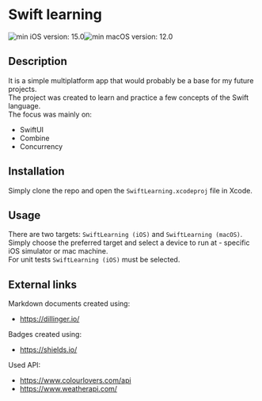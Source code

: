 # Swift learning
![min iOS version: 15.0](https://img.shields.io/badge/iOS-15.0%2B-blue)![min macOS version: 12.0](https://img.shields.io/badge/macOS-12.0%2B-blue)
## Description
It is a simple multiplatform app that would probably be a base for my future projects.  
The project was created to learn and practice a few concepts of the Swift language.  
The focus was mainly on:
- SwiftUI
- Combine
- Concurrency

## Installation
Simply clone the repo and open the `SwiftLearning.xcodeproj` file in Xcode.

## Usage
There are two targets: `SwiftLearning (iOS)` and `SwiftLearning (macOS)`.  
Simply choose the preferred target and select a device to run at - specific iOS simulator or mac machine.  
For unit tests `SwiftLearning (iOS)` must be selected.

## External links
Markdown documents created using:
- https://dillinger.io/

Badges created using: 
- https://shields.io/

Used API:
- https://www.colourlovers.com/api
- https://www.weatherapi.com/
